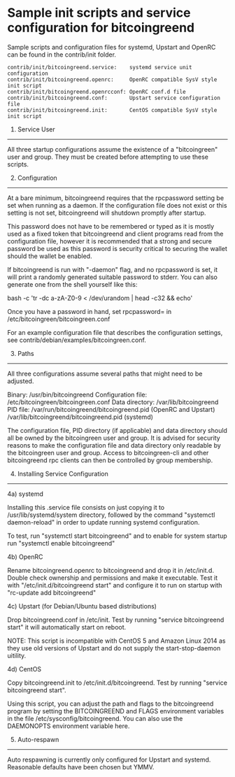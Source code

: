 Sample init scripts and service configuration for bitcoingreend
==========================================================

Sample scripts and configuration files for systemd, Upstart and OpenRC
can be found in the contrib/init folder.

    contrib/init/bitcoingreend.service:    systemd service unit configuration
    contrib/init/bitcoingreend.openrc:     OpenRC compatible SysV style init script
    contrib/init/bitcoingreend.openrcconf: OpenRC conf.d file
    contrib/init/bitcoingreend.conf:       Upstart service configuration file
    contrib/init/bitcoingreend.init:       CentOS compatible SysV style init script

1. Service User
---------------------------------

All three startup configurations assume the existence of a "bitcoingreen" user
and group.  They must be created before attempting to use these scripts.

2. Configuration
---------------------------------

At a bare minimum, bitcoingreend requires that the rpcpassword setting be set
when running as a daemon.  If the configuration file does not exist or this
setting is not set, bitcoingreend will shutdown promptly after startup.

This password does not have to be remembered or typed as it is mostly used
as a fixed token that bitcoingreend and client programs read from the configuration
file, however it is recommended that a strong and secure password be used
as this password is security critical to securing the wallet should the
wallet be enabled.

If bitcoingreend is run with "-daemon" flag, and no rpcpassword is set, it will
print a randomly generated suitable password to stderr.  You can also
generate one from the shell yourself like this:

bash -c 'tr -dc a-zA-Z0-9 < /dev/urandom | head -c32 && echo'

Once you have a password in hand, set rpcpassword= in /etc/bitcoingreen/bitcoingreen.conf

For an example configuration file that describes the configuration settings,
see contrib/debian/examples/bitcoingreen.conf.

3. Paths
---------------------------------

All three configurations assume several paths that might need to be adjusted.

Binary:              /usr/bin/bitcoingreend
Configuration file:  /etc/bitcoingreen/bitcoingreen.conf
Data directory:      /var/lib/bitcoingreend
PID file:            /var/run/bitcoingreend/bitcoingreend.pid (OpenRC and Upstart)
                     /var/lib/bitcoingreend/bitcoingreend.pid (systemd)

The configuration file, PID directory (if applicable) and data directory
should all be owned by the bitcoingreen user and group.  It is advised for security
reasons to make the configuration file and data directory only readable by the
bitcoingreen user and group.  Access to bitcoingreen-cli and other bitcoingreend rpc clients
can then be controlled by group membership.

4. Installing Service Configuration
-----------------------------------

4a) systemd

Installing this .service file consists on just copying it to
/usr/lib/systemd/system directory, followed by the command
"systemctl daemon-reload" in order to update running systemd configuration.

To test, run "systemctl start bitcoingreend" and to enable for system startup run
"systemctl enable bitcoingreend"

4b) OpenRC

Rename bitcoingreend.openrc to bitcoingreend and drop it in /etc/init.d.  Double
check ownership and permissions and make it executable.  Test it with
"/etc/init.d/bitcoingreend start" and configure it to run on startup with
"rc-update add bitcoingreend"

4c) Upstart (for Debian/Ubuntu based distributions)

Drop bitcoingreend.conf in /etc/init.  Test by running "service bitcoingreend start"
it will automatically start on reboot.

NOTE: This script is incompatible with CentOS 5 and Amazon Linux 2014 as they
use old versions of Upstart and do not supply the start-stop-daemon uitility.

4d) CentOS

Copy bitcoingreend.init to /etc/init.d/bitcoingreend. Test by running "service bitcoingreend start".

Using this script, you can adjust the path and flags to the bitcoingreend program by
setting the BITCOINGREEND and FLAGS environment variables in the file
/etc/sysconfig/bitcoingreend. You can also use the DAEMONOPTS environment variable here.

5. Auto-respawn
-----------------------------------

Auto respawning is currently only configured for Upstart and systemd.
Reasonable defaults have been chosen but YMMV.
